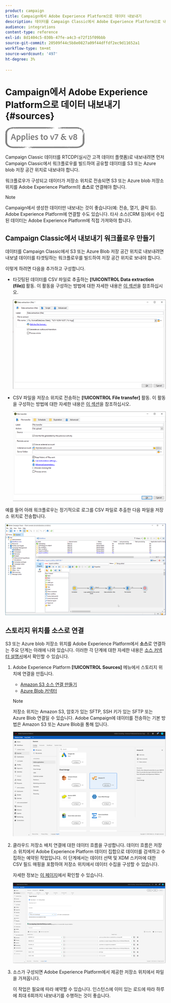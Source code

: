 ```yaml
---
product: campaign
title: Campaign에서 Adobe Experience Platform으로 데이터 내보내기
description: 데이터를 Campaign Classic에서 Adobe Experience Platform으로 내보내는 방법을 알아봅니다.
audience: integrations
content-type: reference
exl-id: 8d1404c5-030b-47fe-a4c3-e72f15f09bbb
source-git-commit: 20509f44c5b8e0827a09f44dffdf2ec9d11652a1
workflow-type: tm+mt
source-wordcount: '497'
ht-degree: 3%

---
```


# Campaign에서 Adobe Experience Platform으로 데이터 내보내기 {#sources}

![](../../assets/common.svg)

Campaign Classic 데이터를 RTCDP(실시간 고객 데이터 플랫폼)로 내보내려면 먼저 Campaign Classic에서 워크플로우를 빌드하여 공유할 데이터를 S3 또는 Azure blob 저장 공간 위치로 내보내야 합니다.

워크플로우가 구성되고 데이터가 저장소 위치로 전송되면 S3 또는 Azure blob 저장소 위치를 Adobe Experience Platform의 **소스**&#x200B;로 연결해야 합니다.

>[!NOTE]
>
>Campaign에서 생성한 데이터만 내보내는 것이 좋습니다(예: 전송, 열기, 클릭 등). Adobe Experience Platform에 연결할 수도 있습니다. 타사 소스(CRM 등)에서 수집된 데이터는 Adobe Experience Platform에 직접 가져와야 합니다.

## Campaign Classic에서 내보내기 워크플로우 만들기

데이터를 Campaign Classic에서 S3 또는 Azure Blob 저장 공간 위치로 내보내려면 내보낼 데이터를 타겟팅하는 워크플로우를 빌드하여 저장 공간 위치로 보내야 합니다.

이렇게 하려면 다음을 추가하고 구성합니다.

* 타깃팅된 데이터를 CSV 파일로 추출하는 **[!UICONTROL Data extraction (file)]** 활동. 이 활동을 구성하는 방법에 대한 자세한 내용은 [이 섹션](../../workflow/using/extraction--file-.md)을 참조하십시오.

   ![](assets/rtcdp-extract-file.png)

* CSV 파일을 저장소 위치로 전송하는 **[!UICONTROL File transfer]** 활동. 이 활동을 구성하는 방법에 대한 자세한 내용은 [이 섹션](../../workflow/using/file-transfer.md)을 참조하십시오.

   ![](assets/rtcdp-file-transfer.png)

예를 들어 아래 워크플로우는 정기적으로 로그를 CSV 파일로 추출한 다음 파일을 저장소 위치로 전송합니다.

![](assets/aep-export.png)

## 스토리지 위치를 소스로 연결

S3 또는 Azure blob 저장소 위치를 Adobe Experience Platform에서 **소스**&#x200B;로 연결하는 주요 단계는 아래에 나와 있습니다. 이러한 각 단계에 대한 자세한 내용은 [소스 커넥터 설명서](https://experienceleague.adobe.com/docs/experience-platform/sources/home.html)에서 확인할 수 있습니다.

1. Adobe Experience Platform **[!UICONTROL Sources]** 메뉴에서 스토리지 위치에 연결을 만듭니다.

   * [Amazon S3 소스 연결 만들기](https://experienceleague.adobe.com/docs/experience-platform/sources/ui-tutorials/create/cloud-storage/s3.html)
   * [Azure Blob 커넥터](https://experienceleague.adobe.com/docs/experience-platform/sources/connectors/cloud-storage/blob.html)

   >[!NOTE]
   >
   >저장소 위치는 Amazon S3, 암호가 있는 SFTP, SSH 키가 있는 SFTP 또는 Azure Blob 연결일 수 있습니다. Adobe Campaign에 데이터를 전송하는 기본 방법은 Amazon S3 또는 Azure Blob을 통해 입니다.

   ![](assets/rtcdp-connector.png)

1. 클라우드 저장소 배치 연결에 대한 데이터 흐름을 구성합니다. 데이터 흐름은 저장소 위치에서 Adobe Experience Platform 데이터 집합으로 데이터를 검색하고 수집하는 예약된 작업입니다. 이 단계에서는 데이터 선택 및 XDM 스키마에 대한 CSV 필드 매핑을 포함하여 저장소 위치에서 데이터 수집을 구성할 수 있습니다.

   자세한 정보는 [이 페이지](https://experienceleague.adobe.com/docs/experience-platform/sources/ui-tutorials/dataflow/cloud-storage.html)에서 확인할 수 있습니다.

   ![](assets/rtcdp-map-xdm.png)

1. 소스가 구성되면 Adobe Experience Platform에서 제공한 저장소 위치에서 파일을 가져옵니다.

   이 작업은 필요에 따라 예약할 수 있습니다. 인스턴스에 이미 있는 로드에 따라 하루에 최대 6회까지 내보내기를 수행하는 것이 좋습니다.
